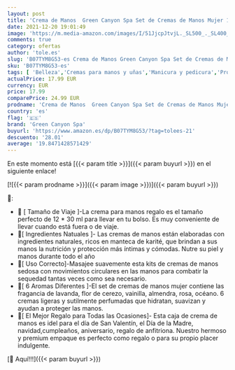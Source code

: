 ```yaml
---
layout: post
title: 'Crema de Manos  Green Canyon Spa Set de Cremas de Manos Mujer 12 Piezas de Loción para Manos Secas Con Ultra Hidratación y Rápida Absorción Kits de Regalo Mujer Ideal para Navidad Festival Aniversario'
date: 2021-12-20 19:01:49
image: 'https://m.media-amazon.com/images/I/51JjcpJtvjL._SL500_._SL400_.jpg'
comments: true
category: ofertas
author: 'tole.es'
slug: 'B07TYM8G53-es Crema de Manos Green Canyon Spa Set de Cremas de Manos...'
sku: 'B07TYM8G53-es'
tags: [ 'Belleza','Cremas para manos y uñas','Manicura y pedicura','Productos para el cuidado de las manos y de los pies','green canyon spa','navidad', ]
actualPrice: 17.99 EUR
currency: EUR
price: 17.99
comparePrice: 24.99 EUR
prodname: 'Crema de Manos  Green Canyon Spa Set de Cremas de Manos Mujer 12 Piezas de Loción para Manos Secas Con Ultra Hidratación y Rápida Absorción Kits de Regalo Mujer Ideal para Navidad Festival Aniversario'
country: 'es'
flag: '🇪🇸'
brand: 'Green Canyon Spa'
buyurl: 'https://www.amazon.es/dp/B07TYM8G53/?tag=tolees-21'
descuento: '28.01'
average: '19.8471428571429'
---
```


En este momento está [{{< param title >}}]({{< param buyurl >}}) en el siguiente enlace!

[![{{< param prodname >}}]({{< param image >}})]({{< param buyurl >}})

🔎:

- 🍧 [ Tamaño de Viaje ]-La crema para manos regalo es el tamaño perfecto de 12 * 30 ml para llevar en tu bolso. Es muy conveniente de llevar cuando está fuera o de viaje.
- 🌹[ Ingredientes Natuales ]- Las cremas de manos están elaboradas con ingredientes naturales, ricos en manteca de karité, que brindan a sus manos la nutrición y protección más íntimas y cómodas. Nutre su piel y manos durante todo el año
- 🎀[ Uso Correcto]-Masajee suavemente esta kits de cremas de manos sedosa con movimientos circulares en las manos para combatir la sequedad tantas veces como sea necesario.
- 🌈[ 6 Aromas Diferentes ]-El set de cremas de manos mujer contiene las fragancia de lavanda, flor de cerezo, vainilla, almendra, rosa, océano. 6 cremas ligeras y sutilmente perfumadas que hidratan, suavizan y ayudan a proteger las manos.
- 💌[ El Mejor Regalo para Todas las Ocasiones]- Esta caja de crema de manos es idel para el día de San Valentín, el Día de la Madre, navidad,cumpleaños, aniversario, regalo de anfitriona. Nuestro hermoso y premium empaque es perfecto como regalo o para su propio placer indulgente.

[🛒 Aquí!!!]({{< param buyurl >}})
